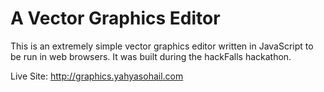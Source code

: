 # A Vector Graphics Editor

This is an extremely simple vector graphics editor written in JavaScript to be run in web browsers. It was built during the hackFalls hackathon.

Live Site: http://graphics.yahyasohail.com